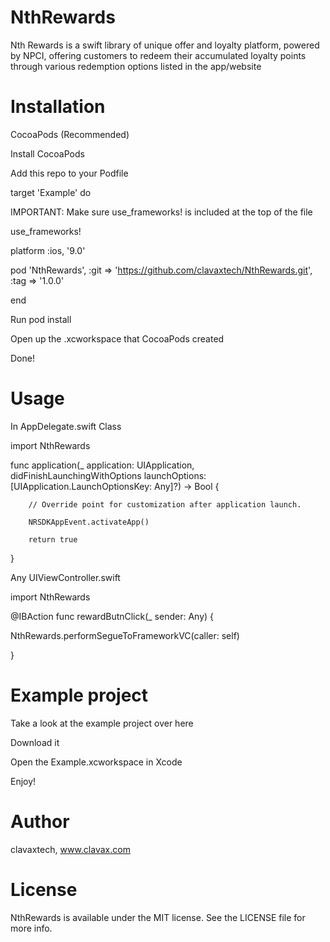 # NthRewards
Nth Rewards is a swift library of unique offer and loyalty platform, powered by NPCI, offering customers to redeem their accumulated loyalty points through various redemption options listed in the app/website



# Installation

CocoaPods (Recommended)

Install CocoaPods


Add this repo to your Podfile

target 'Example' do

IMPORTANT: Make sure use_frameworks! is included at the top of the file

use_frameworks!

platform :ios, '9.0'

pod 'NthRewards', :git => 'https://github.com/clavaxtech/NthRewards.git', :tag => '1.0.0'

end



Run pod install

Open up the .xcworkspace that CocoaPods created

Done!



# Usage

In AppDelegate.swift Class

import NthRewards

func application(_ application: UIApplication, didFinishLaunchingWithOptions launchOptions: [UIApplication.LaunchOptionsKey: Any]?) -> Bool {

        // Override point for customization after application launch.
        
        NRSDKAppEvent.activateApp()
        
        return true
}



Any UIViewController.swift

import NthRewards

@IBAction func rewardButnClick(_ sender: Any) {

   NthRewards.performSegueToFrameworkVC(caller: self)
   
}



# Example project

Take a look at the example project over here

Download it

Open the Example.xcworkspace in Xcode

Enjoy!


# Author

clavaxtech, www.clavax.com


# License

NthRewards is available under the MIT license. See the LICENSE file for more info.
